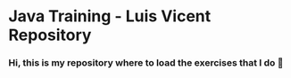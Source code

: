 # Java Training - Luis Vicent Repository
### Hi, this is my repository where to load the exercises that I do :zany_face:
